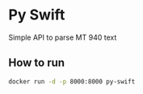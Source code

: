 # Py Swift

Simple API to parse MT 940 text

## How to run

```bash
docker run -d -p 8000:8000 py-swift
```